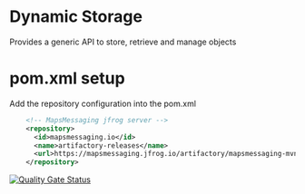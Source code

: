 # Dynamic Storage
Provides a generic API to store, retrieve and manage objects




# pom.xml setup

Add the repository configuration into the pom.xml
``` xml
    <!-- MapsMessaging jfrog server --> 
    <repository>
      <id>mapsmessaging.io</id>
      <name>artifactory-releases</name>
      <url>https://mapsmessaging.jfrog.io/artifactory/mapsmessaging-mvn-prod</url>
    </repository>
```    




[![Quality Gate Status](https://sonarcloud.io/api/project_badges/measure?project=Naturally_Ordered_Long_Collections&metric=alert_status)](https://sonarcloud.io/dashboard?id=Naturally_Ordered_Long_Collections)
